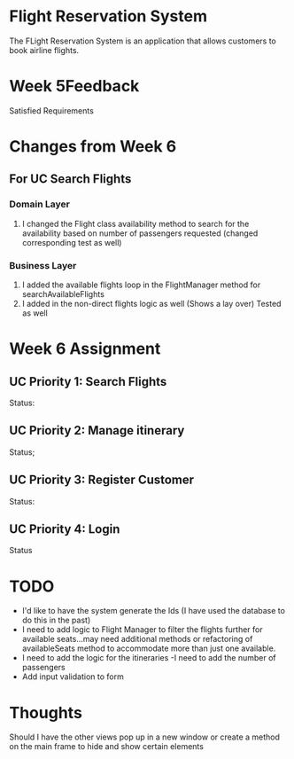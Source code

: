 # Flight Reservation System
The FLight Reservation System is an application that allows customers to book airline flights.

# Week 5Feedback

Satisfied Requirements 
        
# Changes from Week 6 

## For UC Search Flights

### Domain Layer
1. I changed the Flight class availability method to search for the availability based on number of passengers requested (changed corresponding test as well)

### Business Layer
1. I added the available flights loop in the FlightManager method for searchAvailableFlights
2. I added in the non-direct flights logic as well (Shows a lay over) Tested as well 


# Week 6 Assignment
## UC Priority 1: Search Flights
Status: 

## UC Priority 2: Manage itinerary
Status;

## UC Priority 3: Register Customer
Status:

## UC Priority 4: Login
Status

# TODO
 - I'd like to have the system generate the Ids (I have used the database to do this in the past)
- I need to add logic to Flight Manager to filter the flights further for available seats...may need additional methods or refactoring of availableSeats method to accommodate more than just one available. 
- I need to add the logic for the itineraries
-I need to add the number of passengers
- Add input validation to form

# Thoughts
Should I have the other views pop up in a new window or create a method on the main frame to hide and show certain elements
   


